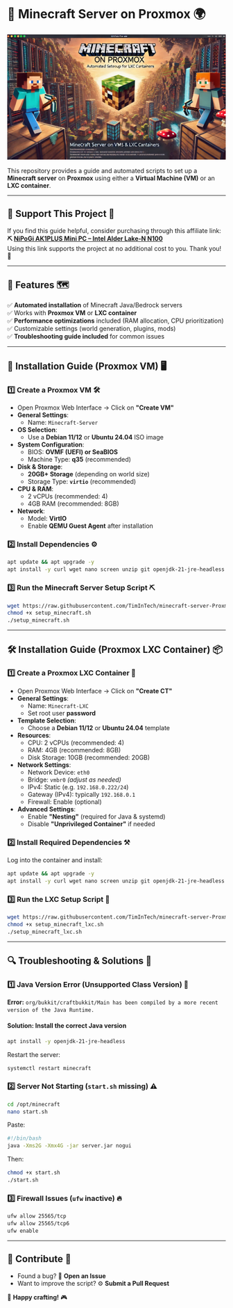 # 🧱 **Minecraft Server on Proxmox** 🌍

![⛏️ Minecraft Server Setup](https://github.com/TimInTech/minecraft-server-Proxmox/blob/main/minecraft-setup.png?raw=true)

This repository provides a guide and automated scripts to set up a **Minecraft server** on **Proxmox** using either a **Virtual Machine (VM)** or an **LXC container**.

---

## 🔗 **Support This Project** 💎  
If you find this guide helpful, consider purchasing through this affiliate link:  
**⛏️ [NiPoGi AK1PLUS Mini PC – Intel Alder Lake-N N100](https://amzn.to/3FvH4GX)**  
Using this link supports the project at no additional cost to you. Thank you! 🙌

---

## 📌 **Features** 🗺️  
✅ **Automated installation** of Minecraft Java/Bedrock servers  
✅ Works with **Proxmox VM** or **LXC container**  
✅ **Performance optimizations** included (RAM allocation, CPU prioritization)  
✅ Customizable settings (world generation, plugins, mods)  
✅ **Troubleshooting guide included** for common issues  

---

## 💎 **Installation Guide (Proxmox VM)** 🖥️

### **1️⃣ Create a Proxmox VM** 🛠️  
- Open Proxmox Web Interface → Click on **"Create VM"**  
- **General Settings**:  
  - Name: `Minecraft-Server`  
- **OS Selection**:  
  - Use a **Debian 11/12** or **Ubuntu 24.04** ISO image  
- **System Configuration**:  
  - BIOS: **OVMF (UEFI) or SeaBIOS**  
  - Machine Type: **q35** (recommended)  
- **Disk & Storage**:  
  - **20GB+ Storage** (depending on world size)  
  - Storage Type: **`virtio`** (recommended)  
- **CPU & RAM**:  
  - 2 vCPUs (recommended: 4)  
  - 4GB RAM (recommended: 8GB)  
- **Network**:  
  - Model: **VirtIO**  
  - Enable **QEMU Guest Agent** after installation  

### **2️⃣ Install Dependencies** ⚙️  
```bash
apt update && apt upgrade -y  
apt install -y curl wget nano screen unzip git openjdk-21-jre-headless
```

### **3️⃣ Run the Minecraft Server Setup Script** ⛏️  
```bash
wget https://raw.githubusercontent.com/TimInTech/minecraft-server-Proxmox/main/setup_minecraft.sh  
chmod +x setup_minecraft.sh  
./setup_minecraft.sh
```

---

## 🛠️ **Installation Guide (Proxmox LXC Container)** 📦  

### **1️⃣ Create a Proxmox LXC Container** 🧱  
- Open Proxmox Web Interface → Click on **"Create CT"**  
- **General Settings**:  
  - Name: `Minecraft-LXC`  
  - Set root user **password**  
- **Template Selection**:  
  - Choose a **Debian 11/12** or **Ubuntu 24.04** template  
- **Resources**:  
  - CPU: 2 vCPUs (recommended: 4)  
  - RAM: 4GB (recommended: 8GB)  
  - Disk Storage: 10GB (recommended: 20GB)  
- **Network Settings**:  
  - Network Device: `eth0`  
  - Bridge: `vmbr0` *(adjust as needed)*  
  - IPv4: Static (e.g. `192.168.0.222/24`)  
  - Gateway (IPv4): typically `192.168.0.1`  
  - Firewall: Enable (optional)  
- **Advanced Settings**:  
  - Enable **"Nesting"** (required for Java & systemd)  
  - Disable **"Unprivileged Container"** if needed  

### **2️⃣ Install Required Dependencies** ⚒️  
Log into the container and install:  
```bash
apt update && apt upgrade -y  
apt install -y curl wget nano screen unzip git openjdk-21-jre-headless
```

### **3️⃣ Run the LXC Setup Script** 🧰  
```bash
wget https://raw.githubusercontent.com/TimInTech/minecraft-server-Proxmox/main/setup_minecraft_lxc.sh  
chmod +x setup_minecraft_lxc.sh  
./setup_minecraft_lxc.sh
```

---

## 🔍 **Troubleshooting & Solutions** 🛑

### **1️⃣ Java Version Error (Unsupported Class Version)** 🚫  
**Error:** `org/bukkit/craftbukkit/Main has been compiled by a more recent version of the Java Runtime.`  
#### **Solution:** Install the correct Java version  
```bash
apt install -y openjdk-21-jre-headless
```
Restart the server:  
```bash
systemctl restart minecraft
```

### **2️⃣ Server Not Starting (`start.sh` missing)** ⚠️  
```bash
cd /opt/minecraft
nano start.sh
```
Paste:
```bash
#!/bin/bash
java -Xms2G -Xmx4G -jar server.jar nogui
```
Then:
```bash
chmod +x start.sh
./start.sh
```

### **3️⃣ Firewall Issues (`ufw` inactive)** 🔥  
```bash
ufw allow 25565/tcp  
ufw allow 25565/tcp6  
ufw enable
```

---

## 🤝 **Contribute** 🌟  
- Found a bug? 🐛 **Open an Issue**  
- Want to improve the script? ⚙️ **Submit a Pull Request**  

 💎 **Happy crafting!** 🎮  

